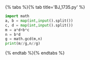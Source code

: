 {% tabs %}{% tab title='BJ_1735.py' %}

```py
import math
a, b = map(int,input().split())
c, d = map(int,input().split())
m = a*d+b*c
n = b*d
g = math.gcd(m,n)
print(m//g,n//g)
```

{% endtab %}{% endtabs %}
